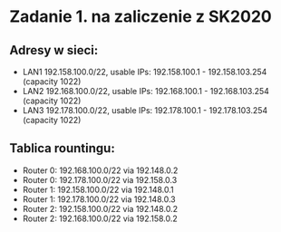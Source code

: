 # Zadanie 1. na zaliczenie z SK2020

## Adresy w sieci: 
- LAN1 192.158.100.0/22, usable IPs: 192.158.100.1 - 192.158.103.254 (capacity 1022)
- LAN2 192.168.100.0/22, usable IPs: 192.168.100.1 - 192.168.103.254 (capacity 1022)
- LAN3 192.178.100.0/22, usable IPs: 192.178.100.1 - 192.178.103.254 (capacity 1022)

## Tablica rountingu: 
- Router 0: 192.168.100.0/22 via 192.148.0.2 
- Router 0: 192.178.100.0/22 via 192.158.0.3 
- Router 1: 192.158.100.0/22 via 192.148.0.1 
- Router 1: 192.178.100.0/22 via 192.148.0.3 
- Router 2: 192.158.100.0/22 via 192.148.0.2 
- Router 2: 192.168.100.0/22 via 192.158.0.2
